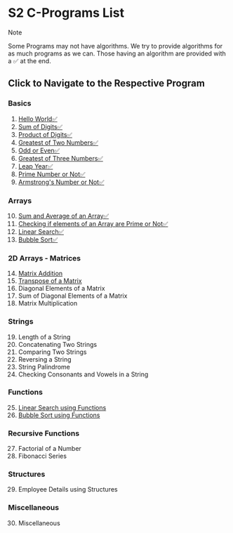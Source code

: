 # S2 C-Programs List

> [!NOTE]
> Some Programs may not have algorithms. We try to provide algorithms for as much programs as we can. Those having an algorithm are provided with a ✅ at the end.

## Click to Navigate to the Respective Program

### Basics
 1. [Hello World✅](Programs/helloWorld.md)
 2. [Sum of Digits✅](Programs/sumOfDigits.md)
 3. [Product of Digits✅](Programs/productOfDigits.md)
 4. [Greatest of Two Numbers✅](Programs/greatestOfTwoNum.md)
 5. [Odd or Even✅](Programs/even.md)
 6. [Greatest of Three Numbers✅](Programs/greatestOfThree_Num.md)
 7. [Leap Year✅](Programs/leapYear.md)
 8. [Prime Number or Not✅](Programs/prime.md)
 9. [Armstrong's Number or Not✅](Programs/armstrong.md)
### Arrays
 10. [Sum and Average of an Array✅](Programs/sumAvrgArray.md)
 11. [Checking if elements of an Array are Prime or Not✅](Programs/array_Prime.md)
 12. [Linear Search✅](Programs/linear_search.md)
 13. [Bubble Sort✅](Programs/bubbleSort.md)
### 2D Arrays - Matrices
 14. [Matrix Addition](Programs/matrix_Add.md)
 15. [Transpose of a Matrix](Programs/transposeMatrix.md)
 16. Diagonal Elements of a Matrix
 17. Sum of Diagonal Elements of a Matrix
 18. Matrix Multiplication
### Strings
 19. Length of a String
 20. Concatenating Two Strings
 21. Comparing Two Strings
 22. Reversing a String
 23. String Palindrome
 24. Checking Consonants and Vowels in a String
### Functions
 25. [Linear Search using Functions](Programs/linearSearchUsingFunctions.md)
 26. [Bubble Sort using Functions](Programs/bubbleSortUsingFunctions.md)
### Recursive Functions
 27. Factorial of a Number
 28. Fibonacci Series
### Structures
 29. Employee Details using Structures
### Miscellaneous
 30. Miscellaneous 
